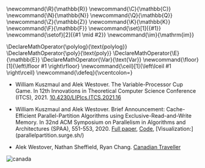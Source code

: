 \newcommand{\R}{\mathbb{R}}
\newcommand{\C}{\mathbb{C}}
\newcommand{\N}{\mathbb{N}}
\newcommand{\Q}{\mathbb{Q}}
\newcommand{\Z}{\mathbb{Z}}
\newcommand{\K}{\mathbb{K}}
\newcommand{\F}{\mathbb{F}}
\newcommand{\set}[1]{\{#1\}}
\newcommand{\setof}[2]{\{#1 \mid #2\}}
\newcommand{\im}{\mathrm{im}}

\DeclareMathOperator{\polylog}{\text{polylog}}
\DeclareMathOperator{\poly}{\text{poly}}
\DeclareMathOperator{\E}{\mathbb{E}}
\DeclareMathOperator{\Var}{\text{Var}}
\newcommand{\floor}[1]{\left\lfloor #1 \right\rfloor}
\newcommand{\ceil}[1]{\left\lceil #1 \right\rceil}
\newcommand{\defeq}{\vcentcolon=}



- William Kuszmaul and Alek Westover. The Variable-Processor Cup
Game. In 12th Innovations in Theoretical Computer Science
Conference (ITCS), 2021. [10.4230/LIPIcs.ITCS.2021.16](10.4230/LIPIcs.ITCS.2021.16)

- William Kuszmaul and Alek Westover. Brief Announcement: Cache-Efficient Parallel-Partition Algorithms using Exclusive-Read-and-Write Memory. In 32nd ACM Symposium on Parallelism in Algorithms and Architectures (SPAA), 551-553, 2020.
[Full paper](arXiv:2004.12532), [Code](github.com/awestover/Parallel-Partition), [Visualization:]
(parallelpartition.surge.sh/)
- Alek Westover, Nathan Sheffield, Ryan Chang. [Canadian Traveller](src/images/6_854_final_project.pdf)

![canada](src/images/canada.png)


